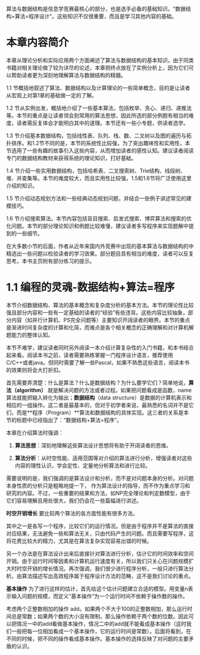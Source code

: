 算法与数据结构是信息学竞赛最核心的部分，也是选手必备的基础知识。“数据结构+算法=程序设计”。这些知识不仅很重要，而且是学习其他内容的基础。



# 本章内容简介

本章从理论分析和实际应用两个方面阐述了算法与数据结构的基本知识。由于同类书籍对相关理论做了较为详尽的论述，本章把终点放在了实例分析上，因为它们可以帮助读者更为深刻地理解算法与数据结构的精髓。

1.1 节概括地叙述了算法、数据结构以及计算理论的一些简单概念，目的是让读者从宏观上对第1章的基础做一定的了解。

1.2 节从实例出发，概括地介绍了一些基本算法，包括枚举、贪心、递归、递推法等。本节的重点是让读者领会到常用的算法思想，因此所选的部分例题有相当的难度，读者需反复体会才能明白其中的道理。本节还有一些小专题，供读者选学。

1.3 节介绍基本数据结构，包括线性表、队列、栈、数、二叉树以及图的遍历与拓扑排序。和1.2节不同的是，本节的系统性比较强，为了突出趣味性和实用性，本节选用了一些有趣的故事引入这些内容，从而增加读者的感性认知。建议读者阅读专门的数据结构教材来获得系统的理论知识，打好基础。

1.4 节介绍一些实用数据结构，包括哈希表、二叉搜索树、Trie结构、线段树、堆、并查集等。本节的难度较大，而且实用性比较强，1.5和1.6节将广泛使用这里介绍的知识。

1.5 节介绍动态规划方法和一些经典动态规划问题，并结合一些例子讲述常见的建模技巧。

1.6 节介绍搜索算法。本节内容包括盲目搜索、启发式搜索、博弈算法和搜索的优化问题。本节的部分理论知识和例题比较难懂，建议读者多写程序来实现题解中提到的一些细节。

在大多数小节的后面，作者从近年来国内外竞赛中出现的基本算法与数据结构的中精选出一些问题以检验读者的学习效果。部分题目具有相当的难度，读者可以反复思考。本书主页附有部分练习的提示。



# 1.1 编程的灵魂-数据结构+算法=程序

本节介绍数据结构、算法的基本概念和复杂度分析的基本方法。本节的理论性比较强且部分内容和一些有一定基础的读者的“经验”有些违背。这些内容比较抽象，部分内容（如并行计算机、PS完全问题等）主要知识开阔读者的眼界。本节的重点是渐进时间复杂度的计算和化简，而难点是各个相关概念的正确理解和对计算机解题能力的整体认知。

本节不难学，建议读者同时另外阅读一本介绍计算复杂性的入门书籍，和本书结合起来看。阅读本书之前，读者需要熟练掌握一门程序设计语言，推荐使用C/C++或者java。但同时需要了解一些Pascal，如果不熟悉这些语言，阅读本书的效果则将会大打折扣。

首先需要弄清楚：什么是算法？什么是数据结构？为什么要学它们？简单地说，**算法（algorithm）** 就是解决问题的方法或者过程。如果把问题看成是函数，name算法就能把输入转化为输出；**数据结构**（data structure）是数据的计算机表示和相应的一组操作。这二者是最基本的，但对于初学者来说，最熟悉的名词并不是它们，而是**程序（Program）**算法和数据结构的具体实现。这三者的关系是本节的标题中已经指出了：“数据结构+算法=程序”。

本章在介绍算法时强调：

1. **算法思想**：深刻地理解这些算法设计思想将有助于开阔读者的思维。

2. **算法分析**：从时空性能、适用范围等对介绍的算法进行分析，增强读者对这些内容的理性认识，学会定性、定量地分析算法和进行比较。

需要说明的是，我们强调的是算法设计和分析，而不是对问题本身的分析。对问题本身性质的分析只是粗略地提一下， 作为算法设计的指导，而不作为重点学习和研究的内容。不过，一些重要的结果和方法，如NP完全理论和判定数模型，由于它们容易理解且用处很大，我们仍会花一些篇幅进行讲述。

**时空开销增长**  要比较两个算法的各方面性能有很多方法。

其中之一是各写一个程序，比较它们的运行情况。但是由于程序并不是算法的直接对应结果，无法避免一些和算法无关，只由代码产生的问题。而且需要写程序，这将花费比较大的精力，尤其是在算法复杂实现容易出错的时候。

另一个办法是在算法设计出来后直接针对算法进行分析，估计它的时间效率和空间开销。由于运行时间等因素和计算机运行速度有关，所以我们只关心在问题规模扩大时时空开销的增长情况。再次强调，我们很少进行程序分析，一般只进行算法分析。由算法描述写出高效程序属于程序设计方法的范畴，这不是我们讨论的重点。

**基本操作**  为了进行这样的估计，首先给这个估计问题建立合适的模型。用变量n表示输入问题的规模，而定义“基本操作”为一个运行时间不依赖于操作数的操作。

考虑两个正整数相加的操作 add。如果两个不大于100的正整数相加，那么运行时间总是常数；如果两个数的大小没有限制，那么操作依赖于两个数的位数。因此可以把情况一中的add看做基本操作，情况二中的add就不能看成基本操作（这时我们一般把每一位相加看成一个基本操作，它的运行时间是常数）。后面将看到，在不同的时候，把不同的操作看成基本操作。基本操作的选择反映了对问题的主要矛盾的认识。

